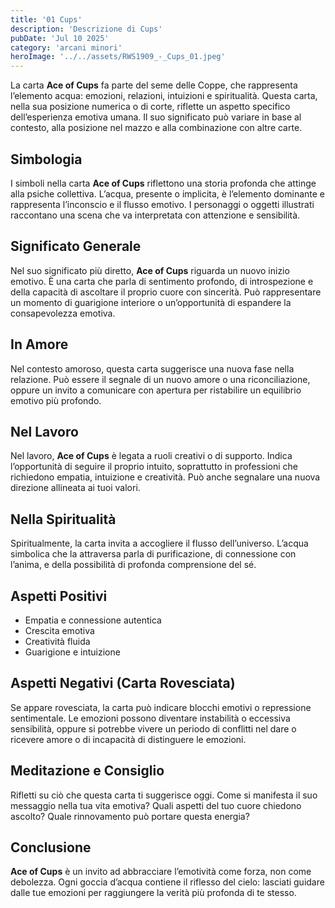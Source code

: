 ```yaml
---
title: '01 Cups' 
description: 'Descrizione di Cups' 
pubDate: 'Jul 10 2025'
category: 'arcani minori'
heroImage: '../../assets/RWS1909_-_Cups_01.jpeg'
---
```


La carta **Ace of Cups** fa parte del seme delle Coppe, che rappresenta l’elemento acqua: emozioni, relazioni, intuizioni e spiritualità. Questa carta, nella sua posizione numerica o di corte, riflette un aspetto specifico dell’esperienza emotiva umana. Il suo significato può variare in base al contesto, alla posizione nel mazzo e alla combinazione con altre carte.

## Simbologia

I simboli nella carta **Ace of Cups** riflettono una storia profonda che attinge alla psiche collettiva. L’acqua, presente o implicita, è l’elemento dominante e rappresenta l’inconscio e il flusso emotivo. I personaggi o oggetti illustrati raccontano una scena che va interpretata con attenzione e sensibilità.

## Significato Generale

Nel suo significato più diretto, **Ace of Cups** riguarda un nuovo inizio emotivo. È una carta che parla di sentimento profondo, di introspezione e della capacità di ascoltare il proprio cuore con sincerità. Può rappresentare un momento di guarigione interiore o un’opportunità di espandere la consapevolezza emotiva.

## In Amore

Nel contesto amoroso, questa carta suggerisce una nuova fase nella relazione. Può essere il segnale di un nuovo amore o una riconciliazione, oppure un invito a comunicare con apertura per ristabilire un equilibrio emotivo più profondo.

## Nel Lavoro

Nel lavoro, **Ace of Cups** è legata a ruoli creativi o di supporto. Indica l’opportunità di seguire il proprio intuito, soprattutto in professioni che richiedono empatia, intuizione e creatività. Può anche segnalare una nuova direzione allineata ai tuoi valori.

## Nella Spiritualità

Spiritualmente, la carta invita a accogliere il flusso dell’universo. L’acqua simbolica che la attraversa parla di purificazione, di connessione con l’anima, e della possibilità di profonda comprensione del sé.

## Aspetti Positivi

- Empatia e connessione autentica
- Crescita emotiva
- Creatività fluida
- Guarigione e intuizione

## Aspetti Negativi (Carta Rovesciata)

Se appare rovesciata, la carta può indicare blocchi emotivi o repressione sentimentale. Le emozioni possono diventare instabilità o eccessiva sensibilità, oppure si potrebbe vivere un periodo di conflitti nel dare o ricevere amore o di incapacità di distinguere le emozioni.

## Meditazione e Consiglio

Rifletti su ciò che questa carta ti suggerisce oggi. Come si manifesta il suo messaggio nella tua vita emotiva? Quali aspetti del tuo cuore chiedono ascolto? Quale rinnovamento può portare questa energia?

## Conclusione

**Ace of Cups** è un invito ad abbracciare l’emotività come forza, non come debolezza. Ogni goccia d’acqua contiene il riflesso del cielo: lasciati guidare dalle tue emozioni per raggiungere la verità più profonda di te stesso.
